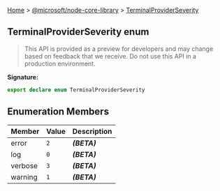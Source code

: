 [Home](./index) &gt; [@microsoft/node-core-library](./node-core-library.md) &gt; [TerminalProviderSeverity](./node-core-library.terminalproviderseverity.md)

## TerminalProviderSeverity enum

> This API is provided as a preview for developers and may change based on feedback that we receive. Do not use this API in a production environment.
> 


<b>Signature:</b>

```typescript
export declare enum TerminalProviderSeverity 
```

## Enumeration Members

|  Member | Value | Description |
|  --- | --- | --- |
|  error | `2` | <b><i>(BETA)</i></b> |
|  log | `0` | <b><i>(BETA)</i></b> |
|  verbose | `3` | <b><i>(BETA)</i></b> |
|  warning | `1` | <b><i>(BETA)</i></b> |

